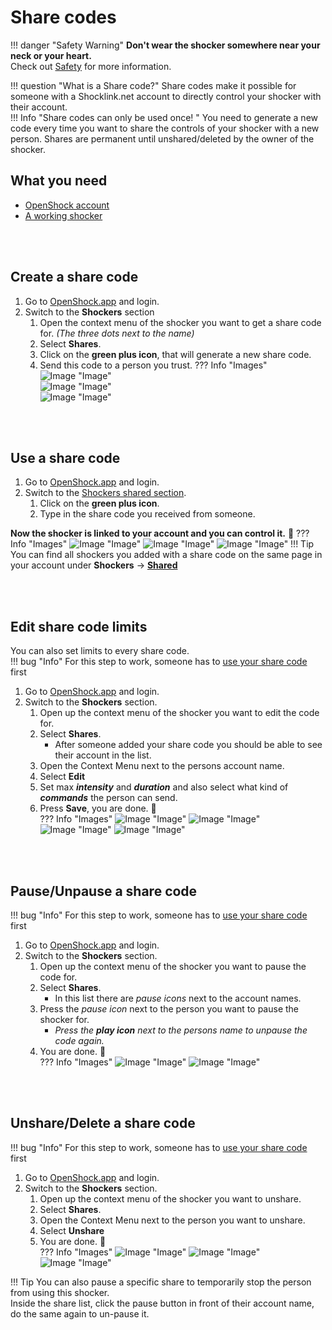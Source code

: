 # Share codes
!!! danger "Safety Warning"
    **Don't wear the shocker somewhere near your neck or your heart.**  
    Check out [Safety](../safety/safety-rules.md) for more information. 

!!! question "What is a Share code?"
    Share codes make it possible for someone with a Shocklink.net account to directly control your shocker with their account.  
!!! Info "Share codes can only be used once! " 
    You need to generate a new code every time you want to share the controls of your shocker with a new person.
    Shares are permanent until unshared/deleted by the owner of the shocker.  


## What you need
- [OpenShock account](https://openshock.app/)
- [A working shocker](openshock-first-setup.md)

<br></br>

## Create a share code
1. Go to [OpenShock.app](https://openshock.app/) and login.
2. Switch to the **Shockers** section 
    1. Open the context menu of the shocker you want to get a share code for. *(The three dots next to the name)*
    2. Select **Shares**.
    3. Click on the **green plus icon**, that will generate a new share code.
    4. Send this code to a person you trust.
    ??? Info "Images"
        ![Image "Image"](../static/guides/how-to-sharecodes/ShareCode_ContextMenuShocker.png)  
        ![Image "Image"](../static/guides/how-to-sharecodes/ShareCode_CreateCode.png)  
        ![Image "Image"](../static/guides/how-to-sharecodes/ShareCode_FindCode.png)  

<br></br>

## Use a share code
1. Go to [OpenShock.app](https://openshock.app/) and login.
2. Switch to the [Shockers shared section](https://shocklink.net/#/dashboard/shockers/shared).
    1. Click on the **green plus icon**.
    2. Type in the share code you received from someone.  

**Now the shocker is linked to your account and you can control it.** 🎉
??? Info "Images"
    ![Image "Image"](../static/guides/how-to-sharecodes/ShareCode_FindAddCode.png) 
    ![Image "Image"](../static/guides/how-to-sharecodes/ShareCode_AddCode.png) 
    ![Image "Image"](../static/guides/how-to-sharecodes/ShareCode_Added.png)
!!! Tip
    You can find all shockers you added with a share code on the same page in your account under **Shockers** -> [**Shared**](https://shocklink.net/#/dashboard/shockers/shared)

<br></br>

## Edit share code limits
You can also set limits to every share code.  
!!! bug "Info"
    For this step to work, someone has to [use your share code](#use-a-share-code) first

1. Go to [OpenShock.app](https://openshock.app/) and login.
2. Switch to the **Shockers** section. 
    1. Open up the context menu of the shocker you want to edit the code for.
    2. Select **Shares**.
        * After someone added your share code you should be able to see their account in the list.
    3. Open the Context Menu next to the persons account name.
    4. Select **Edit**
    5. Set max _**intensity**_ and _**duration**_ and also select what kind of _**commands**_ the person can send.  
    6. Press **Save**, you are done. 🎉  
    ??? Info "Images"
        ![Image "Image"](../static/guides/how-to-sharecodes/ShareCode_ContextMenuShocker.png) 
        ![Image "Image"](../static/guides/how-to-sharecodes/ShareCode_LinkedList.png) 
        ![Image "Image"](../static/guides/how-to-sharecodes/ShareCode_SharedContextMneu.png) 
        ![Image "Image"](../static/guides/how-to-sharecodes/ShareCode_EditLimit.png) 

<br></br>

## Pause/Unpause a share code
!!! bug "Info"
    For this step to work, someone has to [use your share code](#use-a-share-code) first
1. Go to [OpenShock.app](https://openshock.app/) and login.
2. Switch to the **Shockers** section. 
    1. Open up the context menu of the shocker you want to pause the code for.
    2. Select **Shares**.
        * In this list there are *pause icons* next to the account names.
    3. Press the *pause icon* next to the person you want to pause the shocker for.
        * *Press the **play icon** next to the persons name to unpause the code again.*
    4. You are done. 🎉  
    ??? Info "Images"
        ![Image "Image"](../static/guides/how-to-sharecodes/ShareCode_ContextMenuShocker.png) 
        ![Image "Image"](../static/guides/how-to-sharecodes/ShareCode_LinkedList.png) 

<br></br>

## Unshare/Delete a share code
!!! bug "Info"
    For this step to work, someone has to [use your share code](#use-a-share-code) first
1. Go to [OpenShock.app](https://openshock.app/) and login.
2. Switch to the **Shockers** section. 
    1. Open up the context menu of the shocker you want to unshare.
    2. Select **Shares**.
    3. Open the Context Menu next to the person you want to unshare.
    4. Select **Unshare**
    6. You are done. 🎉  
    ??? Info "Images"
        ![Image "Image"](../static/guides/how-to-sharecodes/ShareCode_ContextMenuShocker.png) 
        ![Image "Image"](../static/guides/how-to-sharecodes/ShareCode_LinkedList.png) 
        ![Image "Image"](../static/guides/how-to-sharecodes/ShareCode_SharedContextMneu.png) 



!!! Tip
    You can also pause a specific share to temporarily stop the person from using this shocker.  
    Inside the share list, click the pause button in front of their account name, do the same again to un-pause it.  
  